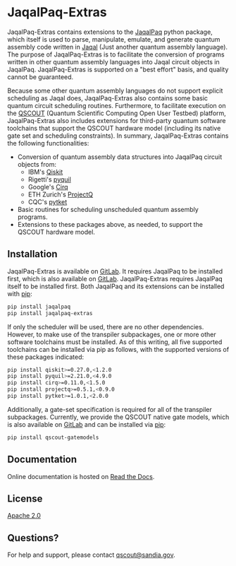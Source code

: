 # JaqalPaq-Extras

JaqalPaq-Extras contains extensions to the
[JaqalPaq](https://gitlab.com/jaqal/jaqalpaq/) python package, which itself is
used to parse, manipulate, emulate, and generate quantum assembly code written
in
[Jaqal](https://qscout.sandia.gov/jaqal) (Just another quantum assembly
language).  The purpose of JaqalPaq-Extras is to facilitate the conversion of
programs written in other quantum assembly languages into Jaqal circuit objects
in JaqalPaq.  JaqalPaq-Extras is supported on a "best effort" basis, and
quality cannot be guaranteed.

Because some other quantum assembly languages do not support explicit scheduling as Jaqal does, JaqalPaq-Extras also contains some basic quantum
circuit scheduling routines.  Furthermore, to facilitate execution on the
[QSCOUT](https://qscout.sandia.gov/) (Quantum Scientific Computing Open User
Testbed) platform, JaqalPaq-Extras also includes extensions for third-party
quantum software toolchains that support the QSCOUT hardware model (including
its native gate set and scheduling constraints).  In summary, JaqalPaq-Extras
contains the following functionalities:

* Conversion of quantum assembly data structures into JaqalPaq circuit objects
  from:
  * IBM's [Qiskit](https://github.com/Qiskit)
  * Rigetti's [pyquil](https://github.com/rigetti/pyquil)
  * Google's [Cirq](https://github.com/quantumlib/Cirq)
  * ETH Zurich's [ProjectQ](https://github.com/ProjectQ-Framework/ProjectQ)
  * CQC's [pytket](https://github.com/CQCL/pytket)
* Basic routines for scheduling unscheduled quantum assembly programs.
* Extensions to these packages above, as needed, to support the QSCOUT
  hardware model.

## Installation

JaqalPaq-Extras is available on
[GitLab](https://gitlab.com/jaqal/jaqalpaq-extras).  It requires JaqalPaq to be
installed first, which is also available on
[GitLab](https://gitlab.com/jaqal/jaqalpaq).  JaqalPaq-Extras requires JaqalPaq itself to be installed first.
Both JaqalPaq and its extensions can be installed with
[pip](https://pip.pypa.io/en/stable/):

```bash
pip install jaqalpaq
pip install jaqalpaq-extras
```

If only the scheduler will be used, there are no other dependencies.
However, to make use of the transpiler subpackages, one or more other software
toolchains
must be installed. As of this writing, all five supported toolchains can be
installed via
pip as follows, with the supported versions of these packages indicated:

```bash
pip install qiskit>=0.27.0,<1.2.0
pip install pyquil>=2.21.0,<4.9.0
pip install cirq>=0.11.0,<1.5.0
pip install projectq>=0.5.1,<0.9.0
pip install pytket>=1.0.1,<2.0.0
```

Additionally, a gate-set specification is required for all of the transpiler
subpackages.
Currently, we provide the QSCOUT native gate models, which is also available on
[GitLab](https://gitlab.com/jaqal/qscout-gatemodels/) and can be installed via
[pip](https://pip.pypa.io/en/stable/):

```bash
pip install qscout-gatemodels
```

## Documentation

Online documentation is hosted on [Read the
Docs](https://jaqalpaq.readthedocs.io).

## License

[Apache 2.0](https://choosealicense.com/licenses/apache-2.0/)

## Questions?

For help and support, please contact
[qscout@sandia.gov](mailto:qscout@sandia.gov).
